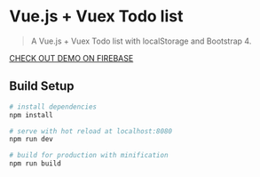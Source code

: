 # Vue.js + Vuex Todo list

> A Vue.js + Vuex Todo list with localStorage and Bootstrap 4.

[CHECK OUT DEMO ON FIREBASE](https://vuejs-todo-bf9a6.firebaseapp.com/)

## Build Setup

``` bash
# install dependencies
npm install

# serve with hot reload at localhost:8080
npm run dev

# build for production with minification
npm run build
```
